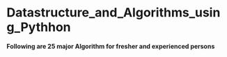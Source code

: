 # Datastructure_and_Algorithms_using_Pythhon
**Following are 25 major Algorithm for fresher and experienced persons**



